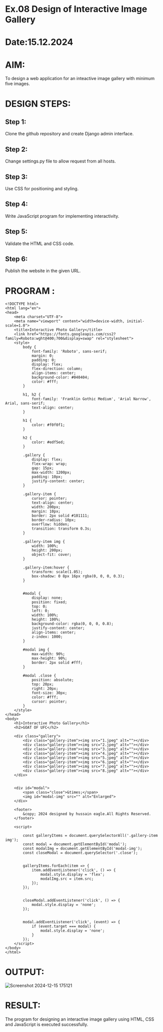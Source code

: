 # Ex.08 Design of Interactive Image Gallery
# Date:15.12.2024
# AIM:
To design a web application for an inteactive image gallery with minimum five images.

# DESIGN STEPS:
## Step 1:
Clone the github repository and create Django admin interface.

## Step 2:
Change settings.py file to allow request from all hosts.

## Step 3:
Use CSS for positioning and styling.

## Step 4:
Write JavaScript program for implementing interactivity.

## Step 5:
Validate the HTML and CSS code.

## Step 6:
Publish the website in the given URL.

# PROGRAM :
```
<!DOCTYPE html>
<html lang="en">
<head>
    <meta charset="UTF-8">
    <meta name="viewport" content="width=device-width, initial-scale=1.0">
    <title>Interactive Photo Gallery</title>
    <link href="https://fonts.googleapis.com/css2?family=Roboto:wght@400;700&display=swap" rel="stylesheet">
    <style>
        body {
            font-family: 'Roboto', sans-serif;
            margin: 0;
            padding: 0;
            display: flex;
            flex-direction: column;
            align-items: center;
            background-color: #040404;
            color: #fff;
        }

        h1, h2 {
            font-family: 'Franklin Gothic Medium', 'Arial Narrow', Arial, sans-serif;
            text-align: center;
        }

        h1 {
            color: #f0f0f1;
        }

        h2 {
            color: #edf5ed;
        }

        .gallery {
            display: flex;
            flex-wrap: wrap;
            gap: 15px;
            max-width: 1200px;
            padding: 10px;
            justify-content: center;
        }

        .gallery-item {
            cursor: pointer;
            text-align: center;
            width: 200px;
            margin: 10px;
            border: 2px solid #101111;
            border-radius: 10px;
            overflow: hidden;
            transition: transform 0.3s;
        }

        .gallery-item img {
            width: 100%;
            height: 200px;
            object-fit: cover;
        }

        .gallery-item:hover {
            transform: scale(1.05);
            box-shadow: 0 8px 16px rgba(0, 0, 0, 0.3);
        }

        
        #modal {
            display: none;
            position: fixed;
            top: 0;
            left: 0;
            width: 100%;
            height: 100%;
            background-color: rgba(0, 0, 0, 0.8);
            justify-content: center;
            align-items: center;
            z-index: 1000;
        }

        #modal img {
            max-width: 90%;
            max-height: 90%;
            border: 2px solid #fff;
        }

        #modal .close {
            position: absolute;
            top: 20px;
            right: 20px;
            font-size: 30px;
            color: #fff;
            cursor: pointer;
        }
    </style>
</head>
<body>
    <h1>Interactive Photo Gallery</h1>
    <h2>GOAT OF UFC</h2>

    <div class="gallery">
        <div class="gallery-item"><img src="1.jpeg" alt=""></div>
        <div class="gallery-item"><img src="2.jpeg" alt=""></div>
        <div class="gallery-item"><img src="3.jpeg" alt=""></div>
        <div class="gallery-item"><img src="4.jpeg" alt=""></div>
        <div class="gallery-item"><img src="5.jpeg" alt=""></div>
        <div class="gallery-item"><img src="6.jpeg" alt=""></div>
        <div class="gallery-item"><img src="7.jpeg" alt=""></div>
        <div class="gallery-item"><img src="8.jpeg" alt=""></div>
    </div>

    
    <div id="modal">
        <span class="close">&times;</span>
        <img id="modal-img" src="" alt="Enlarged">
    </div>

    <footer>
        &copy; 2024 designed by hussain eagle.All Rights Reserved.
    </footer>

    <script>
        
        const galleryItems = document.querySelectorAll('.gallery-item img');
        const modal = document.getElementById('modal');
        const modalImg = document.getElementById('modal-img');
        const closeModal = document.querySelector('.close');

        
        galleryItems.forEach(item => {
            item.addEventListener('click', () => {
                modal.style.display = 'flex';
                modalImg.src = item.src; 
            });
        });

        
        closeModal.addEventListener('click', () => {
            modal.style.display = 'none';
        });

        
        modal.addEventListener('click', (event) => {
            if (event.target === modal) {
                modal.style.display = 'none';
            }
        });
    </script>
</body>
</html>
```
# OUTPUT:
![Screenshot 2024-12-15 175121](https://github.com/user-attachments/assets/789d1d8c-c4f0-411a-b567-ed56b3e89c30)

# RESULT:
The program for designing an interactive image gallery using HTML, CSS and JavaScript is executed successfully.
